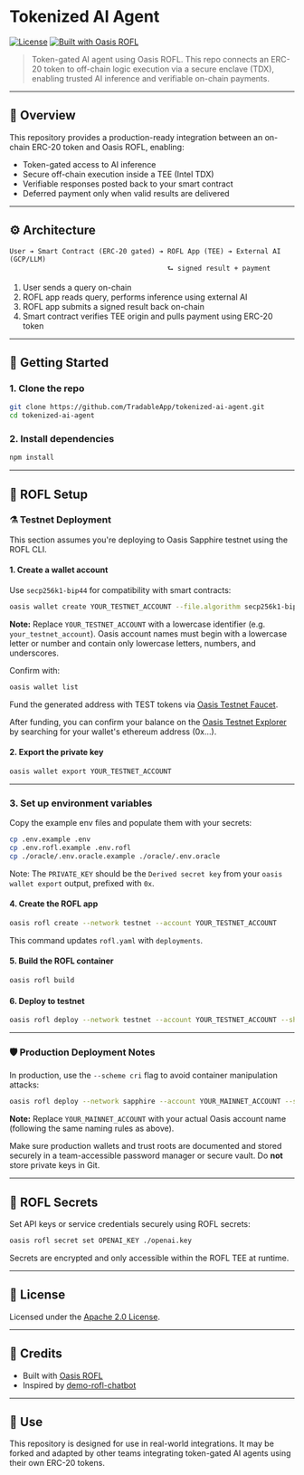 # Tokenized AI Agent

[![License](https://img.shields.io/github/license/TradableApp/tokenized-ai-agent.svg)](./LICENSE)
[![Built with Oasis ROFL](https://img.shields.io/badge/built%20with-oasis%20rofl-7a00ff.svg)](https://docs.oasis.io/build/rofl/)

> Token-gated AI agent using Oasis ROFL. This repo connects an ERC-20 token to off-chain logic execution via a secure enclave (TDX), enabling trusted AI inference and verifiable on-chain payments.

---

## 🧠 Overview

This repository provides a production-ready integration between an on-chain ERC-20 token and Oasis ROFL, enabling:

- Token-gated access to AI inference
- Secure off-chain execution inside a TEE (Intel TDX)
- Verifiable responses posted back to your smart contract
- Deferred payment only when valid results are delivered

---

## ⚙️ Architecture

```text
User ➔ Smart Contract (ERC-20 gated) ➔ ROFL App (TEE) ➔ External AI (GCP/LLM)
                                       ⮑ signed result + payment
```

1. User sends a query on-chain
2. ROFL app reads query, performs inference using external AI
3. ROFL app submits a signed result back on-chain
4. Smart contract verifies TEE origin and pulls payment using ERC-20 token

---

## 🚀 Getting Started

### 1. Clone the repo

```bash
git clone https://github.com/TradableApp/tokenized-ai-agent.git
cd tokenized-ai-agent
```

### 2. Install dependencies

```bash
npm install
```

---

## 🔬 ROFL Setup

### ⚗️ Testnet Deployment

This section assumes you're deploying to Oasis Sapphire testnet using the ROFL CLI.

#### 1. Create a wallet account

Use `secp256k1-bip44` for compatibility with smart contracts:

```bash
oasis wallet create YOUR_TESTNET_ACCOUNT --file.algorithm secp256k1-bip44
```

**Note:** Replace `YOUR_TESTNET_ACCOUNT` with a lowercase identifier (e.g. `your_testnet_account`). Oasis account names must begin with a lowercase letter or number and contain only lowercase letters, numbers, and underscores.

Confirm with:

```bash
oasis wallet list
```

Fund the generated address with TEST tokens via [Oasis Testnet Faucet](https://faucet.testnet.oasis.io/).

After funding, you can confirm your balance on the [Oasis Testnet Explorer](https://testnet.explorer.oasis.io/?network=testnet) by searching for your wallet's ethereum address (0x...).

#### 2. Export the private key

```bash
oasis wallet export YOUR_TESTNET_ACCOUNT
```

---

### 3. Set up environment variables

Copy the example env files and populate them with your secrets:

```bash
cp .env.example .env
cp .env.rofl.example .env.rofl
cp ./oracle/.env.oracle.example ./oracle/.env.oracle
```

Note: The `PRIVATE_KEY` should be the `Derived secret key` from your `oasis wallet export` output, prefixed with `0x`.

#### 4. Create the ROFL app

```bash
oasis rofl create --network testnet --account YOUR_TESTNET_ACCOUNT
```

This command updates `rofl.yaml` with `deployments`.

#### 5. Build the ROFL container

```bash
oasis rofl build
```

#### 6. Deploy to testnet

```bash
oasis rofl deploy --network testnet --account YOUR_TESTNET_ACCOUNT --show-offers
```

---

### 🛡 Production Deployment Notes

In production, use the `--scheme cri` flag to avoid container manipulation attacks:

```bash
oasis rofl deploy --network sapphire --account YOUR_MAINNET_ACCOUNT --scheme cri
```

**Note:** Replace `YOUR_MAINNET_ACCOUNT` with your actual Oasis account name (following the same naming rules as above).

Make sure production wallets and trust roots are documented and stored securely in a team-accessible password manager or secure vault. Do **not** store private keys in Git.

---

## 🔐 ROFL Secrets

Set API keys or service credentials securely using ROFL secrets:

```bash
oasis rofl secret set OPENAI_KEY ./openai.key
```

Secrets are encrypted and only accessible within the ROFL TEE at runtime.

---

## 📜 License

Licensed under the [Apache 2.0 License](./LICENSE).

---

## 🧹 Credits

- Built with [Oasis ROFL](https://docs.oasis.io/build/rofl/)
- Inspired by [demo-rofl-chatbot](https://github.com/oasisprotocol/demo-rofl-chatbot)

---

## 🧪 Use

This repository is designed for use in real-world integrations. It may be forked and adapted by other teams integrating token-gated AI agents using their own ERC-20 tokens.
